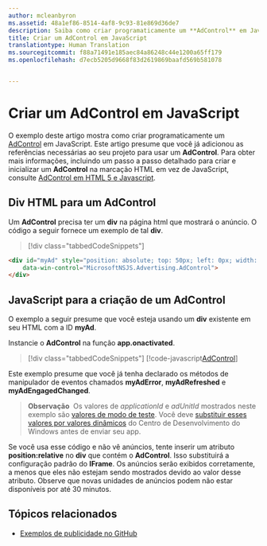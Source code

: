 ```yaml
---
author: mcleanbyron
ms.assetid: 48a1ef86-8514-4af8-9c93-81e869d36de7
description: Saiba como criar programaticamente um **AdControl** em JavaScript.
title: Criar um AdControl em JavaScript
translationtype: Human Translation
ms.sourcegitcommit: f88a71491e185aec84a86248c44e1200a65ff179
ms.openlocfilehash: d7ecb5205d9668f83d2619869baafd569b581078


---
```


# <a name="create-an-adcontrol-in-javascript"></a>Criar um AdControl em JavaScript




O exemplo deste artigo mostra como criar programaticamente um [AdControl](https://msdn.microsoft.com/library/windows/apps/microsoft.advertising.winrt.ui.adcontrol.aspx) em JavaScript. Este artigo presume que você já adicionou as referências necessárias ao seu projeto para usar um **AdControl**. Para obter mais informações, incluindo um passo a passo detalhado para criar e inicializar um **AdControl** na marcação HTML em vez de JavaScript, consulte [AdControl em HTML 5 e Javascript](adcontrol-in-html-5-and-javascript.md).

## <a name="html-div-for-an-adcontrol"></a>Div HTML para um AdControl

Um **AdControl** precisa ter um **div** na página html que mostrará o anúncio. O código a seguir fornece um exemplo de tal **div**.

> [!div class="tabbedCodeSnippets"]
``` html
<div id="myAd" style="position: absolute; top: 50px; left: 0px; width: 300px; height: 250px; z-index: 1"
    data-win-control="MicrosoftNSJS.Advertising.AdControl">
</div>
```

## <a name="javascript-for-creating-an-adcontrol"></a>JavaScript para a criação de um AdControl

O exemplo a seguir presume que você esteja usando um **div** existente em seu HTML com a ID **myAd**.

Instancie o **AdControl** na função **app.onactivated**.

> [!div class="tabbedCodeSnippets"]
[!code-javascript[AdControl](./code/AdvertisingSamples/AdControlSamples/js/main.js#DeclareAdControl)]

Este exemplo presume que você já tenha declarado os métodos de manipulador de eventos chamados **myAdError**, **myAdRefreshed** e **myAdEngagedChanged**.

>**Observação**&nbsp;&nbsp;Os valores de *applicationId* e *adUnitId* mostrados neste exemplo são [valores de modo de teste](test-mode-values.md). Você deve [substituir esses valores por valores dinâmicos](set-up-ad-units-in-your-app.md) do Centro de Desenvolvimento do Windows antes de enviar seu app.

Se você usa esse código e não vê anúncios, tente inserir um atributo **position:relative** no **div** que contém o **AdControl**. Isso substituirá a configuração padrão do **IFrame**. Os anúncios serão exibidos corretamente, a menos que eles não estejam sendo mostrados devido ao valor desse atributo. Observe que novas unidades de anúncios podem não estar disponíveis por até 30 minutos.

## <a name="related-topics"></a>Tópicos relacionados

* [Exemplos de publicidade no GitHub](http://aka.ms/githubads)

 

 



<!--HONumber=Dec16_HO2-->


